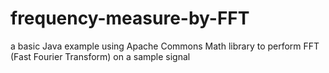 # frequency-measure-by-FFT
a basic Java example using Apache Commons Math library to perform FFT (Fast Fourier Transform) on a sample signal
